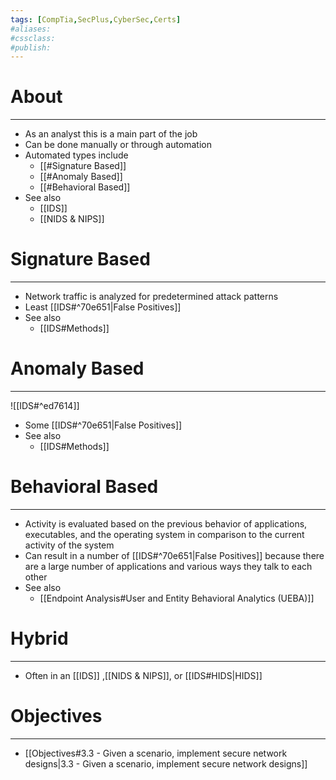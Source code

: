 ```yaml
---
tags: [CompTia,SecPlus,CyberSec,Certs]
#aliases:
#cssclass:
#publish:
---
```


# About
---
- As an analyst this is a main part of the job
- Can be done manually or through automation
- Automated types include
	- [[#Signature Based]]
	- [[#Anomaly Based]]
	- [[#Behavioral Based]]
- See also
	- [[IDS]]
	- [[NIDS & NIPS]]

# Signature Based
---
- Network traffic is analyzed for predetermined attack patterns
- Least [[IDS#^70e651|False Positives]]
- See also
	- [[IDS#Methods]]

# Anomaly Based
---
![[IDS#^ed7614]]
- Some [[IDS#^70e651|False Positives]]
- See also
	- [[IDS#Methods]]

# Behavioral Based
---
- Activity is evaluated based on the previous behavior of applications, executables, and the operating system in comparison to the current activity of the system
- Can result in a number of [[IDS#^70e651|False Positives]] because there are a large number of applications and various ways they talk to each other
- See also
	- [[Endpoint Analysis#User and Entity Behavioral Analytics (UEBA)]]

# Hybrid
---
- Often in an [[IDS]] ,[[NIDS & NIPS]], or [[IDS#HIDS|HIDS]]

# Objectives
---
- [[Objectives#3.3 - Given a scenario, implement secure network designs|3.3 - Given a scenario, implement secure network designs]]